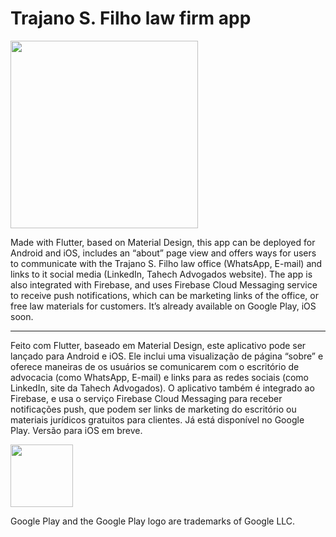 # Trajano S. Filho law firm app

<img src="https://joaonogueira.dev/img/tsfadv.app.webp" height=300vh>

Made with Flutter, based on Material Design, this app can be deployed for Android and iOS, includes an “about” page view and offers ways for users to communicate with the Trajano S. Filho law office (WhatsApp, E-mail) and links to it social media (LinkedIn, Tahech Advogados website). The app is also integrated with Firebase, and uses Firebase Cloud Messaging service to receive push notifications, which can be marketing links of the office, or free law materials for customers. It’s already available on Google Play, iOS soon.

---

Feito com Flutter, baseado em Material Design, este aplicativo pode ser lançado para Android e iOS. Ele inclui uma visualização de página “sobre” e oferece maneiras de os usuários se comunicarem com o escritório de advocacia (como WhatsApp, E-mail) e links para as redes sociais (como LinkedIn, site da Tahech Advogados). O aplicativo também é integrado ao Firebase, e usa o serviço Firebase Cloud Messaging para receber notificações push, que podem ser links de marketing do escritório ou materiais jurídicos gratuitos para clientes. Já está disponível no Google Play. Versão para iOS em breve.

[<img src="https://play.google.com/intl/en_us/badges/static/images/badges/en_badge_web_generic.png" height=100vh>](https://play.google.com/store/apps/details?id=dev.joaonogueira.trajano_santos_filho_advocacia)

Google Play and the Google Play logo are trademarks of Google LLC.

